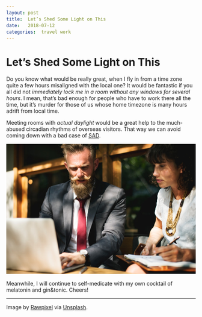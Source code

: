 ```yaml
---
layout: post
title:  Let’s Shed Some Light on This 
date:   2018-07-12 
categories:  travel work 
---
```


# Let’s Shed Some Light on This


Do you know what would be really great, when I fly in from a time zone quite a few hours misaligned with the local one? It would be fantastic if you all did not *immediately lock me in a room without any windows for several hours*. I mean, that’s bad enough for people who have to work there all the time, but it’s murder for those of us whose home timezone is many hours adrift from local time.

Meeting rooms with *actual daylight* would be a great help to the much-abused circadian rhythms of overseas visitors. That way we can avoid coming down with a bad case of [SAD](https://en.wikipedia.org/wiki/Seasonal_affective_disorder). 

![](/images/unknown_filename.212.jpeg)

Meanwhile, I will continue to self-medicate with my own cocktail of melatonin and gin&tonic. Cheers!

***
Image by [Rawpixel](http://www.rawpixel.com) via [Unsplash](https://unsplash.com).

